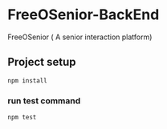 # FreeOSenior-BackEnd
FreeOSenior ( A senior interaction platform)


## Project setup
```
npm install
```

### run test command
```
npm test
```

